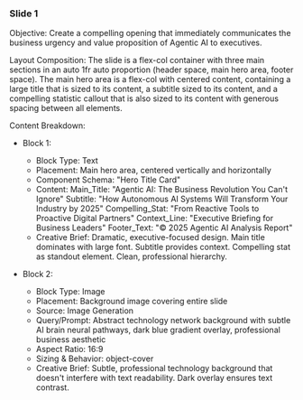 
### Slide 1

Objective: Create a compelling opening that immediately communicates the business urgency and value proposition of Agentic AI to executives.

Layout Composition:
The slide is a flex-col container with three main sections in an auto 1fr auto proportion (header space, main hero area, footer space). The main hero area is a flex-col with centered content, containing a large title that is sized to its content, a subtitle sized to its content, and a compelling statistic callout that is also sized to its content with generous spacing between all elements.

Content Breakdown:

- Block 1:
  - Block Type: Text
  - Placement: Main hero area, centered vertically and horizontally
  - Component Schema: "Hero Title Card"
  - Content:
    Main_Title: "Agentic AI: The Business Revolution You Can't Ignore"
    Subtitle: "How Autonomous AI Systems Will Transform Your Industry by 2025"
    Compelling_Stat: "From Reactive Tools to Proactive Digital Partners"
    Context_Line: "Executive Briefing for Business Leaders"
    Footer_Text: "© 2025 Agentic AI Analysis Report"
  - Creative Brief: Dramatic, executive-focused design. Main title dominates with large font. Subtitle provides context. Compelling stat as standout element. Clean, professional hierarchy.

- Block 2:
  - Block Type: Image
  - Placement: Background image covering entire slide
  - Source: Image Generation
  - Query/Prompt: Abstract technology network background with subtle AI brain neural pathways, dark blue gradient overlay, professional business aesthetic
  - Aspect Ratio: 16:9
  - Sizing & Behavior: object-cover
  - Creative Brief: Subtle, professional technology background that doesn't interfere with text readability. Dark overlay ensures text contrast.
